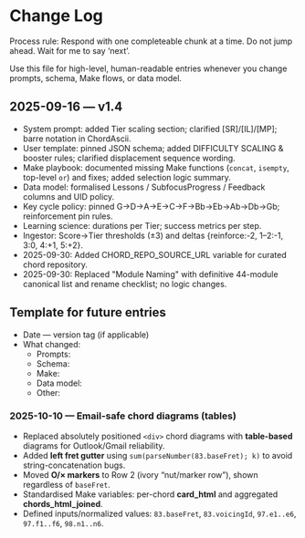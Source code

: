 # Change Log

Process rule: Respond with one completeable chunk at a time. Do not jump ahead. Wait for me to say ‘next’.

Use this file for high-level, human-readable entries whenever you change prompts, schema, Make flows, or data model.

## 2025-09-16 — v1.4
- System prompt: added Tier scaling section; clarified [SR]/[IL]/[MP]; barre notation in ChordAscii.
- User template: pinned JSON schema; added DIFFICULTY SCALING & booster rules; clarified displacement sequence wording.
- Make playbook: documented missing Make functions (`concat`, `isempty`, top-level `or`) and fixes; added selection logic summary.
- Data model: formalised Lessons / SubfocusProgress / Feedback columns and UID policy.
- Key cycle policy: pinned G→D→A→E→C→F→Bb→Eb→Ab→Db→Gb; reinforcement pin rules.
- Learning science: durations per Tier; success metrics per step.
- Ingestor: Score→Tier thresholds (±3) and deltas {reinforce:-2, 1–2:-1, 3:0, 4:+1, 5:+2}.
- 2025-09-30: Added CHORD_REPO_SOURCE_URL variable for curated chord repository.
- 2025-09-30: Replaced "Module Naming" with definitive 44-module canonical list and rename checklist; no logic changes.

## Template for future entries
- Date — version tag (if applicable)
- What changed:
  - Prompts:
  - Schema:
  - Make:
  - Data model:
  - Other:


### 2025-10-10 — Email-safe chord diagrams (tables)
- Replaced absolutely positioned `<div>` chord diagrams with **table-based** diagrams for Outlook/Gmail reliability.
- Added **left fret gutter** using `sum(parseNumber(83.baseFret); k)` to avoid string-concatenation bugs.
- Moved **O/× markers** to Row 2 (ivory “nut/marker row”), shown regardless of `baseFret`.
- Standardised Make variables: per-chord **card_html** and aggregated **chords_html_joined**.
- Defined inputs/normalized values: `83.baseFret`, `83.voicingId`, `97.e1..e6`, `97.f1..f6`, `98.n1..n6`.

